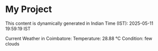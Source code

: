 # My Project

This content is dynamically generated in Indian Time (IST): 2025-05-11 19:59:19 IST


Current Weather in Coimbatore:
Temperature: 28.88 °C
Condition: few clouds
